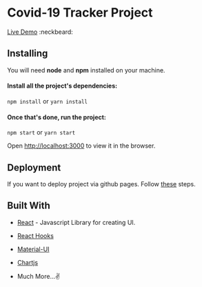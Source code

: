 
# Covid-19 Tracker Project

[Live Demo](https://ala-hamadi.github.io/Covid-19-Tracker/) :neckbeard:


## Installing

You will need **node** and **npm** installed on your machine.

#### Install all the project's dependencies:

`npm install` or `yarn install`
  
#### Once that's done, run the project:

`npm start` or `yarn start`

Open [http://localhost:3000](http://localhost:3000/) to view it in the browser.


## Deployment

If you want to deploy project via github pages. Follow [these](https://medium.com/mobile-web-dev/how-to-build-and-deploy-a-react-app-to-github-pages-in-less-than-5-minutes-d6c4ffd30f14) steps.

  
## Built With

-  [React](https://reactjs.org/) - Javascript Library for creating UI.

-  [React Hooks](https://reactjs.org/docs/hooks-intro.html)

-  [Material-UI](https://material-ui.com/)

-  [Chartjs](https://www.chartjs.org/)

- Much More...✌